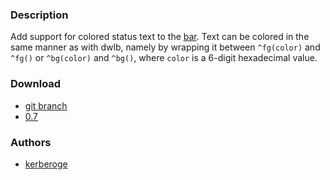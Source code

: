 ### Description
Add support for colored status text to the [bar](/dwl/dwl-patches/src/branch/main/patches/bar). Text can be colored in the same manner as with dwlb, namely by wrapping it between `^fg(color)` and `^fg()` or `^bg(color)` and `^bg()`, where `color` is a 6-digit hexadecimal value.

### Download
- [git branch](/kerberoge/dwl/src/branch/barcolors)
- [0.7](/dwl/dwl-patches/raw/branch/main/patches/barcolors/barcolors.patch)

### Authors
- [kerberoge](https://codeberg.org/kerberoge)
